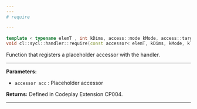 ```yaml
---
---
# require

---
```


```cpp
template < typename elemT , int kDims, access::mode kMode, access::target kTarget >
void cl::sycl::handler::require(const accessor< elemT, kDims, kMode, kTarget, access::placeholder::true_t > &acc)
```


Function that registers a placeholder accessor with the handler. 


---
**Parameters:**

 - `accessor acc`
: Placeholder accessor 

**Returns:** Defined in Codeplay Extension CP004. 

---
